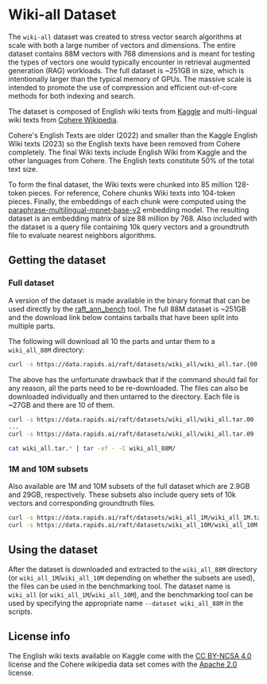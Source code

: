 # Wiki-all Dataset

The `wiki-all` dataset was created to stress vector search algorithms at scale with both a large number of vectors and dimensions. The entire dataset contains 88M vectors with 768 dimensions and is meant for testing the types of vectors one would typically encounter in retrieval augmented generation (RAG) workloads. The full dataset is ~251GB in size, which is intentionally larger than the typical memory of GPUs. The massive scale is intended to promote the use of compression and efficient out-of-core methods for both indexing and search.

The dataset is composed of English wiki texts from [Kaggle](https://www.kaggle.com/datasets/jjinho/wikipedia-20230701) and multi-lingual wiki texts from [Cohere Wikipedia](https://huggingface.co/datasets/Cohere/wikipedia-22-12). 

Cohere's English Texts are older (2022) and smaller than the Kaggle English Wiki texts (2023) so the English texts have been removed from Cohere completely. The final Wiki texts include English Wiki from Kaggle and the other languages from Cohere. The English texts constitute 50% of the total text size. 

To form the final dataset, the Wiki texts were chunked into 85 million 128-token pieces. For reference, Cohere chunks Wiki texts into 104-token pieces. Finally, the embeddings of each chunk were computed using the [paraphrase-multilingual-mpnet-base-v2](https://huggingface.co/sentence-transformers/paraphrase-multilingual-mpnet-base-v2) embedding model. The resulting dataset is an embedding matrix of size 88 million by 768. Also included with the dataset is a query file containing 10k query vectors and a groundtruth file to evaluate nearest neighbors algorithms.

## Getting the dataset

### Full dataset

A version of the dataset is made available in the binary format that can be used directly by the [raft_ann_bench](https://docs.rapids.ai/api/raft/nightly/raft_ann_benchmarks/) tool. The full 88M dataset is ~251GB and the download link below contains tarballs that have been split into multiple parts.

The following will download all 10 the parts and untar them to a `wiki_all_88M` directory:
```bash
curl -s https://data.rapids.ai/raft/datasets/wiki_all/wiki_all.tar.{00..9} | tar -xf - -C wiki_all_88M/
```

The above has the unfortunate drawback that if the command should fail for any reason, all the parts need to be re-downloaded. The files can also be downloaded individually and then untarred to the directory. Each file is ~27GB and there are 10 of them.

```bash
curl -s https://data.rapids.ai/raft/datasets/wiki_all/wiki_all.tar.00
...
curl -s https://data.rapids.ai/raft/datasets/wiki_all/wiki_all.tar.09

cat wiki_all.tar.* | tar -xf - -C wiki_all_88M/
```

### 1M and 10M subsets

Also available are 1M and 10M subsets of the full dataset which are 2.9GB and 29GB, respectively. These subsets also include query sets of 10k vectors and corresponding groundtruth files. 

```bash
curl -s https://data.rapids.ai/raft/datasets/wiki_all_1M/wiki_all_1M.tar
curl -s https://data.rapids.ai/raft/datasets/wiki_all_10M/wiki_all_10M.tar
```

## Using the dataset

After the dataset is downloaded and extracted to the `wiki_all_88M` directory (or `wiki_all_1M`/`wiki_all_10M` depending on whether the subsets are used), the files can be used in the benchmarking tool. The dataset name is `wiki_all` (or `wiki_all_1M`/`wiki_all_10M`), and the benchmarking tool can be used by specifying the appropriate name `--dataset wiki_all_88M` in the scripts. 

## License info

The English wiki texts available on Kaggle come with the [CC BY-NCSA 4.0](https://creativecommons.org/licenses/by-nc-sa/4.0/) license and the Cohere wikipedia data set comes with the [Apache 2.0](https://choosealicense.com/licenses/apache-2.0/) license.
